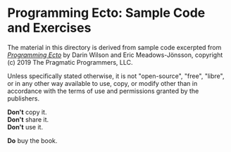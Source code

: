 # Programming Ecto: Sample Code and Exercises

The material in this directory is derived from sample code excerpted from _[Programming Ecto](https://pragprog.com/titles/wmecto/programming-ecto/)_ by Darin Wilson and Eric Meadows-Jönsson, copyright (c) 2019 The Pragmatic Programmers, LLC.

Unless specifically stated otherwise, it is not "open-source", "free", "libre", or in any other way available to use, copy, or modify other than in accordance with the terms of use and permissions granted by the publishers.

**Don't** copy it.  
**Don't** share it.  
**Don't** use it.  

**Do** buy the book.